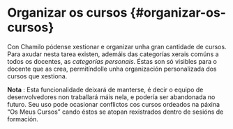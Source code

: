 # Organizar os cursos {#organizar-os-cursos}

Con Chamilo pódense xestionar e organizar unha gran cantidade de cursos. Para axudar nesta tarea existen, ademáis das categorías xerais comúns a todos os docentes, as _categorías personais_. Éstas son só visibles para o docente que as crea, permitíndolle unha organización personalizada dos cursos que xestiona.

**Nota** : Esta funcionalidade deixará de manterse, é decir o equipo de desenvolvedores non traballará máis nela, e podería ser abandonada no futuro. Seu uso pode ocasionar conflictos cos cursos ordeados na páxina “Os Meus Cursos” cando éstos se atopan rexistrados dentro de sesións de formación.